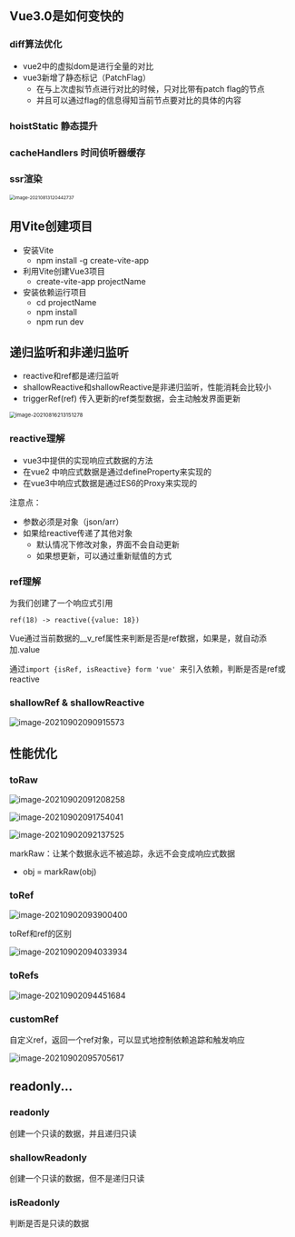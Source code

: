 ## Vue3.0是如何变快的

### diff算法优化

- vue2中的虚拟dom是进行全量的对比
- vue3新增了静态标记（PatchFlag）
  - 在与上次虚拟节点进行对比的时候，只对比带有patch flag的节点
  - 并且可以通过flag的信息得知当前节点要对比的具体的内容

### hoistStatic 静态提升

### cacheHandlers 时间侦听器缓存

### ssr渲染

<img src="E:\frontendStudy\Vue\Vue3\Vue3.0.assets\image-20210813120442737.png" alt="image-20210813120442737" style="zoom:57%;" />

## 用Vite创建项目

- 安装Vite
  - npm install -g create-vite-app
- 利用Vite创建Vue3项目
  - create-vite-app projectName
- 安装依赖运行项目
  - cd projectName
  - npm install
  - npm run dev





## 递归监听和非递归监听

- reactive和ref都是递归监听
- shallowReactive和shallowReactive是非递归监听，性能消耗会比较小
- triggerRef(ref)  传入更新的ref类型数据，会主动触发界面更新

<img src="E:\frontendStudy\Vue\VUE.assets\image-20210816213151278.png" alt="image-20210816213151278" style="zoom:67%;" />

### reactive理解

- vue3中提供的实现响应式数据的方法
- 在vue2 中响应式数据是通过defineProperty来实现的
- 在vue3中响应式数据是通过ES6的Proxy来实现的

注意点：

- 参数必须是对象（json/arr）
- 如果给reactive传递了其他对象
  - 默认情况下修改对象，界面不会自动更新
  - 如果想更新，可以通过重新赋值的方式



### ref理解

为我们创建了一个响应式引用

`ref(18) -> reactive({value: 18})`

Vue通过当前数据的__v_ref属性来判断是否是ref数据，如果是，就自动添加.value

通过`import {isRef, isReactive} form 'vue' `来引入依赖，判断是否是ref或reactive

### shallowRef & shallowReactive

![image-20210902090915573](E:\frontendStudy\Vue\Vue3\Vue3.0.assets\image-20210902090915573.png)



## 性能优化

### toRaw

![image-20210902091208258](E:\frontendStudy\Vue\Vue3\Vue3.0.assets\image-20210902091208258.png)

![image-20210902091754041](E:\frontendStudy\Vue\Vue3\Vue3.0.assets\image-20210902091754041.png)

![image-20210902092137525](E:\frontendStudy\Vue\Vue3\Vue3.0.assets\image-20210902092137525.png)

markRaw：让某个数据永远不被追踪，永远不会变成响应式数据

- obj = markRaw(obj)

### toRef

![image-20210902093900400](E:\frontendStudy\Vue\Vue3\Vue3.0.assets\image-20210902093900400.png)

toRef和ref的区别

![image-20210902094033934](E:\frontendStudy\Vue\Vue3\Vue3.0.assets\image-20210902094033934.png)

### toRefs

![image-20210902094451684](E:\frontendStudy\Vue\Vue3\Vue3.0.assets\image-20210902094451684.png)

### customRef

自定义ref，返回一个ref对象，可以显式地控制依赖追踪和触发响应

![image-20210902095705617](E:\frontendStudy\Vue\Vue3\Vue3.0.assets\image-20210902095705617.png)

## readonly...

### readonly

创建一个只读的数据，并且递归只读

### shallowReadonly

创建一个只读的数据，但不是递归只读

### isReadonly

判断是否是只读的数据